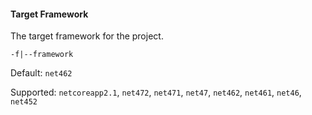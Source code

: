 #### Target Framework

The target framework for the project.

`-f|--framework`

Default: `net462`

Supported: `netcoreapp2.1`, `net472`, `net471`, `net47`, `net462`, `net461`, `net46`, `net452`
